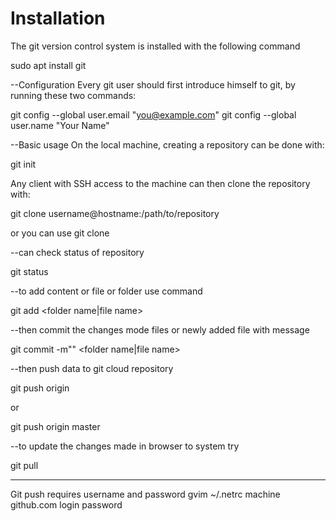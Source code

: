 # Installation
The git version control system is installed with the following command

sudo apt install git

--Configuration
Every git user should first introduce himself to git, by running these two commands:

git config --global user.email "you@example.com"
git config --global user.name "Your Name"

--Basic usage
On the local machine, creating a repository can be done with:

git init

Any client with SSH access to the machine can then clone the repository with:

git clone username@hostname:/path/to/repository

or you can use 
 git clone <http repository url>

--can check status of repository

git status

--to add content or file or folder use command

git add <folder name|file name>

--then commit the changes mode files or newly added file with message

git commit -m"<any message>" <folder name|file name>

--then push data to git cloud repository

git push origin 

or 

git push origin master

--to update the changes made in browser to system try

git pull

----------------
Git push requires username and password
gvim ~/.netrc 
  machine github.com
  login <user>
  password <password>
